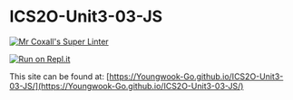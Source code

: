 # ICS2O-Unit3-03-JS

[![Mr Coxall's Super Linter](https://github.com/Youngwook-Go/ICS2O-Unit3-03-JS/workflows/Mr%20Coxall's%20Super%20Linter/badge.svg)](https://github.com/Youngwook-Go/ICS2O-Unit3-03-JS/actions)

[![Run on Repl.it](https://repl.it/badge/github/Youngwook-Go/ICS2O-Unit3-03-JS)](https://repl.it/github/Youngwook-Go/ICS2O-Unit3-03-JS)

This site can be found at: [https://Youngwook-Go.github.io/ICS2O-Unit3-03-JS/](https://Youngwook-Go.github.io/ICS2O-Unit3-03-JS/)
